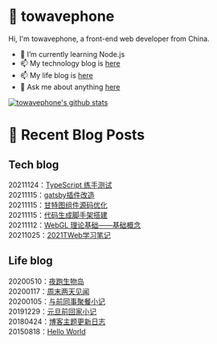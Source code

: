 # :ramen: towavephone
Hi, I'm towavephone, a front-end web developer from China.

- 🌱 I’m currently learning Node.js
- 📫 My technology blog is [here](https://blog.towavephone.com/)
- 📫 My life blog is [here](https://www.towavephone.com/)
- 💬 Ask me about anything [here](https://github.com/towavephone/towavephone/issues)

[![towavephone's github stats](https://github-readme-stats.vercel.app/api?username=towavephone)](https://github.com/anuraghazra/github-readme-stats)

# :memo: Recent Blog Posts

## Tech blog
<!-- tech blog start -->
20211124：[TypeScript 练手测试](https://blog.towavephone.com/typescript-practice-test/)  
20211115：[gatsby插件改造](https://blog.towavephone.com/gatsby-plugin-transformation/)  
20211115：[甘特图组件源码优化](https://blog.towavephone.com/gantt-component-optimization/)  
20211115：[代码生成脚手架搭建](https://blog.towavephone.com/code-generation-scaffolding/)  
20211112：[WebGL 理论基础——基础概念](https://blog.towavephone.com/webgl-fundamental-base-concept/)  
20211025：[2021TWeb学习笔记](https://blog.towavephone.com/tweb-learn-note-2021/)  
<!-- tech blog end -->

## Life blog
<!-- life blog start -->
20200510：[夜跑生物岛](http://www.towavephone.com/2020/05/11/%E5%A4%9C%E8%B7%91%E7%94%9F%E7%89%A9%E5%B2%9B/index/)  
20200117：[周末两天见闻](http://www.towavephone.com/2020/01/18/%E5%91%A8%E6%9C%AB%E4%B8%A4%E5%A4%A9%E8%A7%81%E9%97%BB/index/)  
20200105：[与前同事聚餐小记](http://www.towavephone.com/2020/01/05/%E4%B8%8E%E5%89%8D%E5%90%8C%E4%BA%8B%E8%81%9A%E9%A4%90%E5%B0%8F%E8%AE%B0/index/)  
20191229：[元旦前回家小记](http://www.towavephone.com/2019/12/30/%E5%85%83%E6%97%A6%E5%89%8D%E5%9B%9E%E5%AE%B6%E5%B0%8F%E8%AE%B0/index/)  
20180424：[博客主题更新日志](http://www.towavephone.com/2018/04/24/update/)  
20150818：[Hello World](http://www.towavephone.com/2015/08/19/helloworld/index/)  
<!-- life blog end -->
